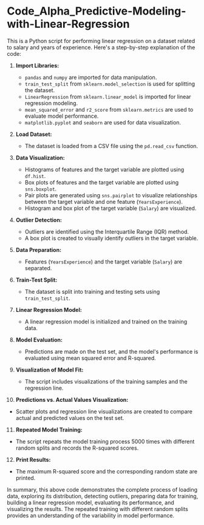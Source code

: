 # Code_Alpha_Predictive-Modeling-with-Linear-Regression

This is a Python script for performing linear regression on a dataset related to salary and years of experience. Here's a step-by-step explanation of the code:

1. **Import Libraries:**
   - `pandas` and `numpy` are imported for data manipulation.
   - `train_test_split` from `sklearn.model_selection` is used for splitting the dataset.
   - `LinearRegression` from `sklearn.linear_model` is imported for linear regression modeling.
   - `mean_squared_error` and `r2_score` from `sklearn.metrics` are used to evaluate model performance.
   - `matplotlib.pyplot` and `seaborn` are used for data visualization.

2. **Load Dataset:**
   - The dataset is loaded from a CSV file using the `pd.read_csv` function.

3. **Data Visualization:**
   - Histograms of features and the target variable are plotted using `df.hist`.
   - Box plots of features and the target variable are plotted using `sns.boxplot`.
   - Pair plots are generated using `sns.pairplot` to visualize relationships between the target variable and one feature (`YearsExperience`).
   - Histogram and box plot of the target variable (`Salary`) are visualized.

4. **Outlier Detection:**
   - Outliers are identified using the Interquartile Range (IQR) method.
   - A box plot is created to visually identify outliers in the target variable.

5. **Data Preparation:**
   - Features (`YearsExperience`) and the target variable (`Salary`) are separated.

6. **Train-Test Split:**
   - The dataset is split into training and testing sets using `train_test_split`.

7. **Linear Regression Model:**
   - A linear regression model is initialized and trained on the training data.

8. **Model Evaluation:**
   - Predictions are made on the test set, and the model's performance is evaluated using mean squared error and R-squared.

9. **Visualization of Model Fit:**
   - The script includes visualizations of the training samples and the regression line.

10. **Predictions vs. Actual Values Visualization:**
   - Scatter plots and regression line visualizations are created to compare actual and predicted values on the test set.

11. **Repeated Model Training:**
   - The script repeats the model training process 5000 times with different random splits and records the R-squared scores.

12. **Print Results:**
   - The maximum R-squared score and the corresponding random state are printed.

In summary, this above code demonstrates the complete process of loading data, exploring its distribution, detecting outliers, preparing data for training, building a linear regression model, evaluating its performance, and visualizing the results. The repeated training with different random splits provides an understanding of the variability in model performance.
